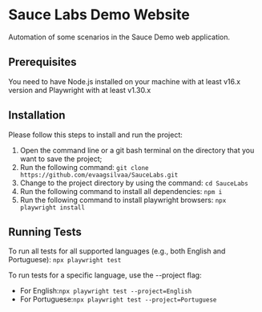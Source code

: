 # Sauce Labs Demo Website
Automation of some scenarios in the Sauce Demo web application.

## Prerequisites
You need to have Node.js installed on your machine with at least v16.x version and Playwright with at least v1.30.x

## Installation
Please follow this steps to install and run the project:
1. Open the command line or a git bash terminal on the directory that you want to save the project;
2. Run the following command: ```git clone https://github.com/evaagsilvaa/SauceLabs.git```
3. Change to the project directory by using the command: ```cd SauceLabs```
4. Run the following command to install all dependencies: ```npm i```
5. Run the following command to install playwright browsers: ```npx playwright install```

## Running Tests
To run all tests for all supported languages (e.g., both English and Portuguese): ```npx playwright test```

To run tests for a specific language, use the --project flag:
- For English:```npx playwright test --project=English```
- For Portuguese:```npx playwright test --project=Portuguese```
